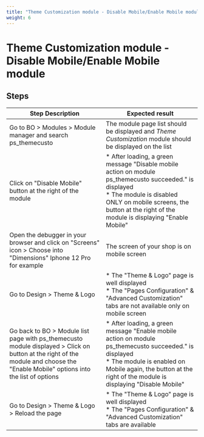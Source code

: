```yaml
---
title: "Theme Customization module - Disable Mobile/Enable Mobile module"
weight: 6
---
```


# Theme Customization module - Disable Mobile/Enable Mobile module
## Steps
| Step Description | Expected result |
| ----- | ----- |
| Go to BO > Modules > Module manager and search ps_themecusto | The module page list should be displayed and *Theme Customization* module should be displayed on the list |
| Click on "Disable Mobile" button at the right of the module | * After loading, a green message "Disable mobile action on module ps_themecusto succeeded." is displayed<br> * The module is disabled ONLY on mobile screens, the button at the right of the module is displaying "Enable Mobile" |
| Open the debugger in your browser and click on "Screens" icon > Choose into "Dimensions" Iphone 12 Pro for example | The screen of your shop is on mobile screen |
| Go to Design > Theme & Logo | * The "Theme & Logo" page is well displayed<br> * The "Pages Configuration" & "Advanced Customization" tabs are not available only on mobile screen |
| Go back to BO > Module list page with ps_themecusto module displayed > Click on button at the right of the module and choose the "Enable Mobile" options into the list of options | * After loading, a green message "Enable mobile action on module ps_themecusto succeeded." is displayed<br> * The module is enabled on Mobile again, the button at the right of the module is displaying "Disable Mobile" |
| Go to Design > Theme & Logo > Reload the page | * The "Theme & Logo" page is well displayed<br> * The "Pages Configuration" & "Advanced Customization" tabs are available |
